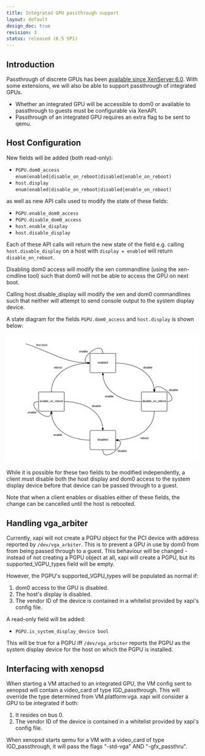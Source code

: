 ```yaml
---
title: Integrated GPU passthrough support
layout: default
design_doc: true
revision: 3
status: released (6.5 SP1)
---
```


Introduction
------------

Passthrough of discrete GPUs has been
[available since XenServer 6.0]({{site.baseurl}}/xapi/design/gpu-passthrough.html).
With some extensions, we will also be able to support passthrough of integrated
GPUs.

- Whether an integrated GPU will be accessible to dom0 or available to
  passthrough to guests must be configurable via XenAPI.
- Passthrough of an integrated GPU requires an extra flag to be sent to qemu.

Host Configuration
------------------

New fields will be added (both read-only):

- `PGPU.dom0_access enum(enabled|disable_on_reboot|disabled|enable_on_reboot)`
- `host.display enum(enabled|disable_on_reboot|disabled|enable_on_reboot)`

as well as new API calls used to modify the state of these fields:

- `PGPU.enable_dom0_access`
- `PGPU.disable_dom0_access`
- `host.enable_display`
- `host.disable_display`

Each of these API calls will return the new state of the field e.g. calling
`host.disable_display` on a host with `display = enabled` will return
`disable_on_reboot`.

Disabling dom0 access will modify the xen commandline (using the xen-cmdline
tool) such that dom0 will not be able to access the GPU on next boot.

Calling host.disable_display will modify the xen and dom0 commandlines such
that neither will attempt to send console output to the system display device.

A state diagram for the fields `PGPU.dom0_access` and `host.display` is shown
below:

![host.integrated_GPU_passthrough flow diagram](integrated-gpu-passthrough.png)

While it is possible for these two fields to be modified independently, a
client must disable both the host display and dom0 access to the system display
device before that device can be passed through to a guest.

Note that when a client enables or disables either of these fields, the change
can be cancelled until the host is rebooted.

Handling vga_arbiter
--------------------

Currently, xapi will not create a PGPU object for the PCI device with address
reported by `/dev/vga_arbiter`. This is to prevent a GPU in use by dom0 from
from being passed through to a guest. This behaviour will be changed - instead
of not creating a PGPU object at all, xapi will create a PGPU, but its
supported_VGPU_types field will be empty.

However, the PGPU's supported_VGPU_types will be populated as normal if:

1.  dom0 access to the GPU is disabled.
2.  The host's display is disabled.
3.  The vendor ID of the device is contained in a whitelist provided by xapi's
    config file.

A read-only field will be added:

- `PGPU.is_system_display_device bool`

This will be true for a PGPU iff `/dev/vga_arbiter` reports the PGPU as the
system display device for the host on which the PGPU is installed.

Interfacing with xenopsd
------------------------

When starting a VM attached to an integrated GPU, the VM config sent to xenopsd
will contain a video_card of type IGD_passthrough. This will override the type
determined from VM.platform:vga. xapi will consider a GPU to be integrated if
both:

1.  It resides on bus 0.
2.  The vendor ID of the device is contained in a whitelist provided by xapi's
    config file.

When xenopsd starts qemu for a VM with a video_card of type IGD_passthrough,
it will pass the flags "-std-vga" AND "-gfx_passthru".
